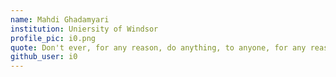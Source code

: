```yaml
---
name: Mahdi Ghadamyari
institution: Uniersity of Windsor
profile_pic: i0.png
quote: Don't ever, for any reason, do anything, to anyone, for any reason, ever, no matter what, no mat... 
github_user: i0
---
```

